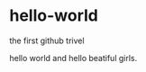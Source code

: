 # hello-world
the first github trivel
<html>
<head>
  <title></title>
  <meta charset = "utf-8" />
</head>
<body>
  <div>
    hello world and hello beatiful girls.
  </div>
</body>
</html>
